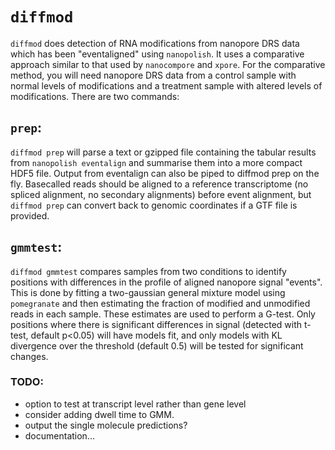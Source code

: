 # `diffmod`

`diffmod` does detection of RNA modifications from nanopore DRS data which has been "eventaligned" using `nanopolish`. It uses a comparative approach similar to that used by `nanocompore` and `xpore`. For the comparative method, you will need nanopore DRS data from a control sample with normal levels of modifications and a treatment sample with altered levels of modifications. There are two commands:

## `prep`:

`diffmod prep` will parse a text or gzipped file containing the tabular results from `nanopolish eventalign` and summarise them into a more compact HDF5 file. Output from eventalign can also be piped to diffmod prep on the fly. Basecalled reads should be aligned to a reference transcriptome (no spliced alignment, no secondary alignments) before event alignment, but `diffmod prep` can convert back to genomic coordinates if a GTF file is provided.

## `gmmtest`:

`diffmod gmmtest` compares samples from two conditions to identify positions with differences in the profile of aligned nanopore signal "events". This is done by fitting a two-gaussian general mixture model using `pomegranate` and then estimating the fraction of modified and unmodified reads in each sample. These estimates are used to perform a G-test. Only positions where there is significant differences in signal (detected with t-test, default p<0.05) will have models fit, and only models with KL divergence over the threshold (default 0.5) will be tested for significant changes.


### TODO:

* option to test at transcript level rather than gene level
* consider adding dwell time to GMM.
* output the single molecule predictions?
* documentation...